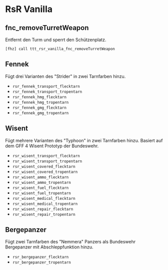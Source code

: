 # RsR Vanilla

## fnc_removeTurretWeapon

Entfernt den Turm und sperrt den Schützenplatz.

`[fhz] call ttt_rsr_vanilla_fnc_removeTurretWeapon`

## Fennek

Fügt drei Varianten des "Strider" in zwei Tarnfarben hinzu.

- `rsr_fennek_transport_flecktarn`
- `rsr_fennek_transport_tropentarn`
- `rsr_fennek_hmg_flecktarn`
- `rsr_fennek_hmg_tropentarn`
- `rsr_fennek_gmg_flecktarn`
- `rsr_fennek_gmg_tropentarn`

## Wisent

Fügt mehrere Varianten des "Typhoon" in zwei Tarnfarben hinzu. Basiert auf dem GFF 4 Wisent Prototyp der Bundeswehr.

- `rsr_wisent_transport_flecktarn`
- `rsr_wisent_transport_tropentarn`
- `rsr_wisent_covered_flecktarn`
- `rsr_wisent_covered_tropentarn`
- `rsr_wisent_ammo_flecktarn`
- `rsr_wisent_ammo_tropentarn`
- `rsr_wisent_fuel_flecktarn`
- `rsr_wisent_fuel_tropentarn`
- `rsr_wisent_medical_flecktarn`
- `rsr_wisent_medical_tropentarn`
- `rsr_wisent_repair_flecktarn`
- `rsr_wisent_repair_tropentarn`

## Bergepanzer

Fügt zwei Tarnfarben des "Nemmera" Panzers als Bundeswehr Bergepanzer mit Abschleppfunktion hinzu.

- `rsr_bergepanzer_flecktarn`
- `rsr_bergepanzer_tropentarn`
